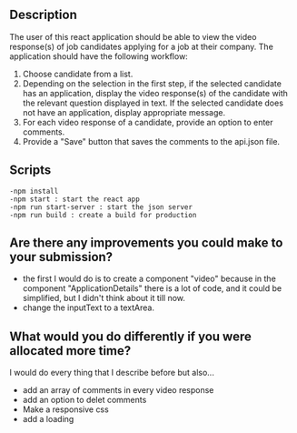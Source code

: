 ## Description

The user of this react application should be able to view the video response(s) of job candidates applying for a job at their company. The application should have the following workflow:

1. Choose candidate from a list.
2. Depending on the selection in the first step, if the selected candidate has an application, display the video response(s) of the candidate with the relevant question displayed in text. If the selected candidate does not have an application, display appropriate message.
3. For each video response of a candidate, provide an option to enter comments.
4. Provide a "Save" button that saves the comments to the api.json file.


## Scripts
    -npm install
    -npm start : start the react app
    -npm run start-server : start the json server 
    -npm run build : create a build for production

## Are there any improvements you could make to your submission?
- the first I would do is to create a component "video" because in the component "ApplicationDetails" there is a lot of code, and it could be simplified, but I didn't think about it till now.
- change the inputText to a textArea. 

## What would you do differently if you were allocated more time?

I would do every thing that I describe before but also...
- add an array of comments in every video response
- add an option to delet comments
- Make a responsive css
- add a loading 


